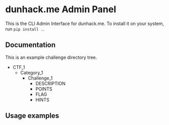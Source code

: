 # dunhack.me Admin Panel

This is the CLI Admin Interface for dunhack.me. To install it on your system, run `pip install .`. 

## Documentation

This is an example challenge directory tree.

* CTF_1
  * Category_1
    * Challenge_1
      * DESCRIPTION
      * POINTS
      * FLAG
      * HINTS

## Usage examples

